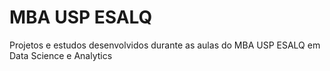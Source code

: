 # MBA USP ESALQ
Projetos e estudos desenvolvidos durante as aulas do MBA USP ESALQ em Data Science e Analytics
